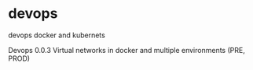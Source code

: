 # devops
devops docker and kubernets 

Devops 0.0.3
Virtual networks in docker and multiple
environments (PRE, PROD) 
